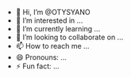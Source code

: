 - 👋 Hi, I’m @OTYSYANO
- 👀 I’m interested in ...
- 🌱 I’m currently learning ...
- 💞️ I’m looking to collaborate on ...
- 📫 How to reach me ...
- 😄 Pronouns: ...
- ⚡ Fun fact: ...

<!---
OTYSYANO/OTYSYANO is a ✨ special ✨ repository because its `README.md` (this file) appears on your GitHub profile.
You can click the Preview link to take a look at your changes.
--->
